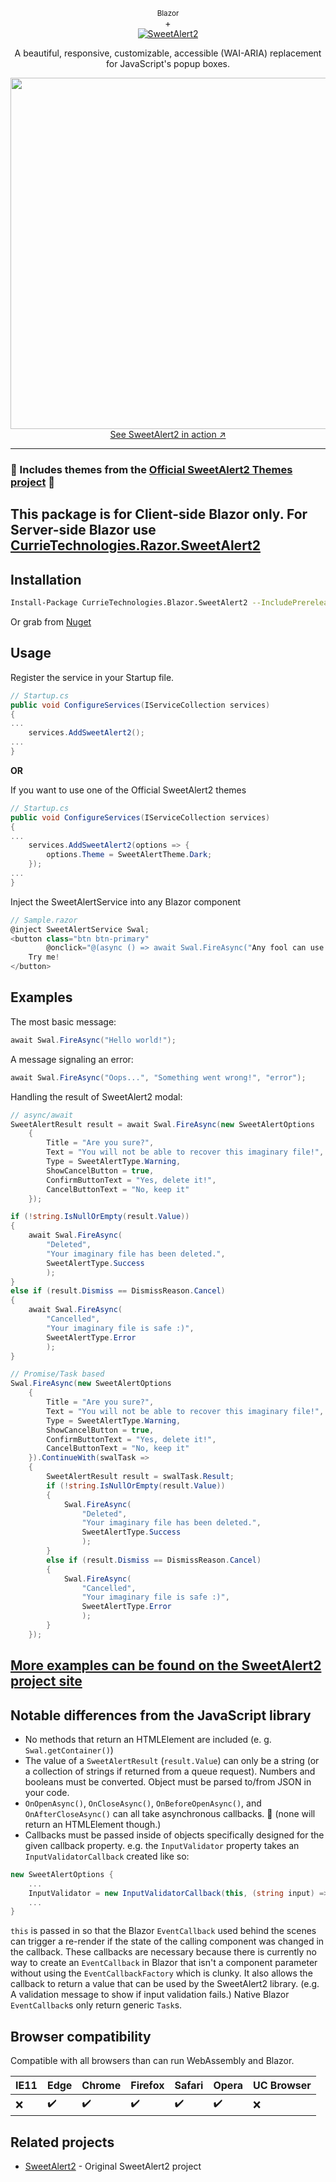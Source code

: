 <p align="center">
<span style="font-size:smaller">Blazor</span>
<br>
+
<br>
  <a href="https://sweetalert2.github.io/">
    <img src="https://raw.github.com/sweetalert2/sweetalert2/master/assets/swal2-logo.png" alt="SweetAlert2">
  </a>
</p>

<p align="center">
  A beautiful, responsive, customizable, accessible (WAI-ARIA) replacement for JavaScript's popup boxes.
</p>

<p align="center">
  <a href="https://sweetalert2.github.io/">
    <img src="https://raw.github.com/sweetalert2/sweetalert2/master/assets/sweetalert2.gif" width="562"><br>
    See SweetAlert2 in action ↗
  </a>
</p>

---
### 🙌 Includes themes from the [Official SweetAlert2 Themes project](https://github.com/sweetalert2/sweetalert2-themes) 🙌

## This package is for Client-side Blazor only. For Server-side Blazor use [CurrieTechnologies.Razor.SweetAlert2](https://github.com/Basaingeal/Razor.SweetAlert2)

Installation
------------

```sh
Install-Package CurrieTechnologies.Blazor.SweetAlert2 --IncludePrerelease
```

Or grab from [Nuget](https://www.nuget.org/packages/CurrieTechnologies.Blazor.SweetAlert2/)


Usage
-----
Register the service in your Startup file.
```cs
// Startup.cs
public void ConfigureServices(IServiceCollection services)
{
...
	services.AddSweetAlert2();
...
}
```

**OR**

If you want to use one of the Official SweetAlert2 themes
```cs
// Startup.cs
public void ConfigureServices(IServiceCollection services)
{
...
	services.AddSweetAlert2(options => {
		options.Theme = SweetAlertTheme.Dark;
	});
...
}
```

Inject the SweetAlertService into any Blazor component
```cs
// Sample.razor
@inject SweetAlertService Swal;
<button class="btn btn-primary"
		@onclick="@(async () => await Swal.FireAsync("Any fool can use a computer"))">
	Try me!
</button>
```


Examples
--------

The most basic message:

```cs
await Swal.FireAsync("Hello world!");
```

A message signaling an error:

```cs
await Swal.FireAsync("Oops...", "Something went wrong!", "error");
```

Handling the result of SweetAlert2 modal:

```cs
// async/await
SweetAlertResult result = await Swal.FireAsync(new SweetAlertOptions
	{
		Title = "Are you sure?",
		Text = "You will not be able to recover this imaginary file!",
		Type = SweetAlertType.Warning,
		ShowCancelButton = true,
		ConfirmButtonText = "Yes, delete it!",
		CancelButtonText = "No, keep it"
	});

if (!string.IsNullOrEmpty(result.Value))
{
	await Swal.FireAsync(
		"Deleted",
		"Your imaginary file has been deleted.",
		SweetAlertType.Success
		);
}
else if (result.Dismiss == DismissReason.Cancel)
{
	await Swal.FireAsync(
		"Cancelled",
		"Your imaginary file is safe :)",
		SweetAlertType.Error
		);
}

// Promise/Task based
Swal.FireAsync(new SweetAlertOptions
	{
		Title = "Are you sure?",
		Text = "You will not be able to recover this imaginary file!",
		Type = SweetAlertType.Warning,
		ShowCancelButton = true,
		ConfirmButtonText = "Yes, delete it!",
		CancelButtonText = "No, keep it"
	}).ContinueWith(swalTask => 
	{
		SweetAlertResult result = swalTask.Result;
		if (!string.IsNullOrEmpty(result.Value))
		{
			Swal.FireAsync(
				"Deleted",
				"Your imaginary file has been deleted.",
				SweetAlertType.Success
				);
		}
		else if (result.Dismiss == DismissReason.Cancel)
		{
			Swal.FireAsync(
				"Cancelled",
				"Your imaginary file is safe :)",
				SweetAlertType.Error
				);
		}
	});


```

## [More examples can be found on the SweetAlert2 project site](https://sweetalert2.github.io/)


Notable differences from the JavaScript library
---------------------
- No methods that return an HTMLElement are included (e. g. `Swal.getContainer()`)
- The value of a `SweetAlertResult` (`result.Value`) can only be a string (or a collection of strings if returned from a queue request). Numbers and booleans must be converted. Object must be parsed to/from JSON in your code.
- `OnOpenAsync()`, `OnCloseAsync()`, `OnBeforeOpenAsync()`, and `OnAfterCloseAsync()` can all take asynchronous callbacks. 🎉 (none will return an HTMLElement though.)
- Callbacks must be passed inside of objects specifically designed for the given callback property. e.g. the `InputValidator` property takes an `InputValidatorCallback` created like so:
```cs
new SweetAlertOptions {
	...
	InputValidator = new InputValidatorCallback(this, (string input) => input.Length == 0 ? "Please provide a value" : null),
	...
}
```
`this` is passed in so that the Blazor `EventCallback` used behind the scenes can trigger a re-render if the state of the calling component was changed in the callback.
These callbacks are necessary because there is currently no way to create an `EventCallback` in Blazor that isn't a component parameter without using the `EventCallbackFactory` which is clunky. It also allows the callback to return a value that can be used by the SweetAlert2 library. (e.g. A validation message to show if input validation fails.) Native Blazor `EventCallback`s only return generic `Task`s.

Browser compatibility
---------------------
Compatible with all browsers than can run WebAssembly and Blazor.

 IE11 | Edge | Chrome | Firefox | Safari | Opera | UC Browser
-------|------|--------|---------|--------|-------|------------
 ❌ | :heavy_check_mark: | :heavy_check_mark: | :heavy_check_mark: | :heavy_check_mark: | :heavy_check_mark: | ❌ |

Related projects
-------------------------

- [SweetAlert2](https://sweetalert2.github.io/) - Original SweetAlert2 project